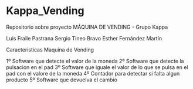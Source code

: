 # Kappa_Vending
Repositorio sobre proyecto MÁQUINA DE VENDING - Grupo Kappa

Luis Fraile Pastrana
Sergio Tineo Bravo
Esther Fernández Martín

Caracteristicas Maquina de Vending

1º Software que detecte el valor de la moneda
2º Software que detecte la pulsacion en el pad
3º Software que iguale el valor de lo que se pulsa en el pad con el valore de la moneda
4º Contador para detectar si falta algun producto
5º Software que devuelva el cambio 
